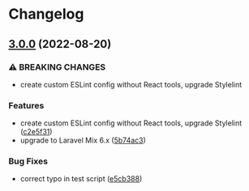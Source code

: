 # Changelog

## [3.0.0](https://github.com/greatislander/pressbooks-build-tools/compare/v2.0.1...v3.0.0) (2022-08-20)


### ⚠ BREAKING CHANGES

* create custom ESLint config without React tools, upgrade Stylelint

### Features

* create custom ESLint config without React tools, upgrade Stylelint ([c2e5f31](https://github.com/greatislander/pressbooks-build-tools/commit/c2e5f3168397d79310b38f15c63e8ba5cb5d1f61))
* upgrade to Laravel Mix 6.x ([5b74ac3](https://github.com/greatislander/pressbooks-build-tools/commit/5b74ac33338bbe7d75b3b8e139d78ea29a848bb5))


### Bug Fixes

* correct typo in test script ([e5cb388](https://github.com/greatislander/pressbooks-build-tools/commit/e5cb3880a7dfbb6e145d80c2b15c2cc872a2d8d8))
